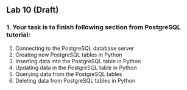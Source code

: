 ## Lab 10 (Draft)

### 1. Your task is to finish following section from PostgreSQL tutorial:

1. Connecting to the PostgreSQL database server
2. Creating new PostgreSQL tables in Python
3. Inserting data into the PostgreSQL table in Python
4. Updating data in the PostgreSQL table in Python
5. Querying data from the PostgreSQL tables
6. Deleting data from PostgreSQL tables in Python

